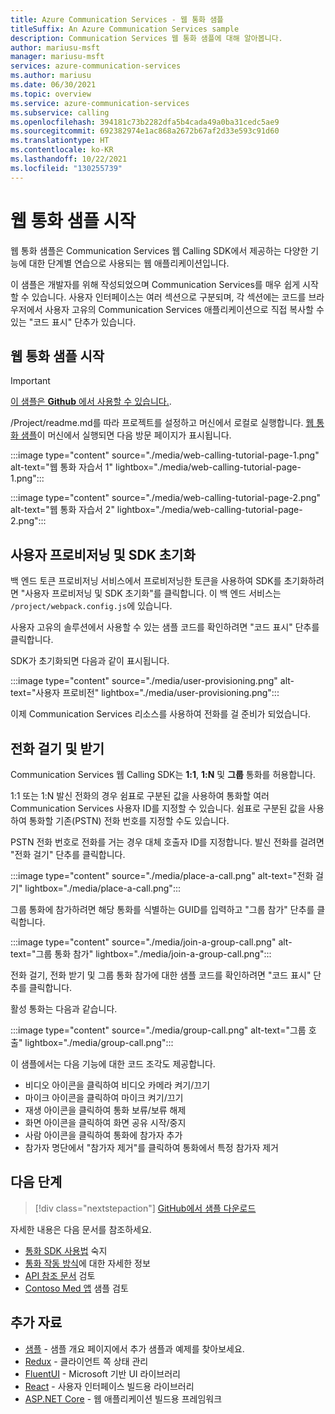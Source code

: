 ```yaml
---
title: Azure Communication Services - 웹 통화 샘플
titleSuffix: An Azure Communication Services sample
description: Communication Services 웹 통화 샘플에 대해 알아봅니다.
author: mariusu-msft
manager: mariusu-msft
services: azure-communication-services
ms.author: mariusu
ms.date: 06/30/2021
ms.topic: overview
ms.service: azure-communication-services
ms.subservice: calling
ms.openlocfilehash: 394181c73b2282dfa5b4cada49a0ba31cedc5ae9
ms.sourcegitcommit: 692382974e1ac868a2672b67af2d33e593c91d60
ms.translationtype: HT
ms.contentlocale: ko-KR
ms.lasthandoff: 10/22/2021
ms.locfileid: "130255739"
---
```

# <a name="get-started-with-the-web-calling-sample"></a>웹 통화 샘플 시작

웹 통화 샘플은 Communication Services 웹 Calling SDK에서 제공하는 다양한 기능에 대한 단계별 연습으로 사용되는 웹 애플리케이션입니다.

이 샘플은 개발자를 위해 작성되었으며 Communication Services를 매우 쉽게 시작할 수 있습니다. 사용자 인터페이스는 여러 섹션으로 구분되며, 각 섹션에는 코드를 브라우저에서 사용자 고유의 Communication Services 애플리케이션으로 직접 복사할 수 있는 "코드 표시" 단추가 있습니다.

## <a name="get-started-with-the-web-calling-sample"></a>웹 통화 샘플 시작

> [!IMPORTANT]
> [이 샘플은 **Github** 에서 사용할 수 있습니다.](https://github.com/Azure-Samples/communication-services-web-calling-tutorial/).

/Project/readme.md를 따라 프로젝트를 설정하고 머신에서 로컬로 실행합니다.
[웹 통화 샘플](https://github.com/Azure-Samples/communication-services-web-calling-tutorial)이 머신에서 실행되면 다음 방문 페이지가 표시됩니다.

:::image type="content" source="./media/web-calling-tutorial-page-1.png" alt-text="웹 통화 자습서 1" lightbox="./media/web-calling-tutorial-page-1.png":::

:::image type="content" source="./media/web-calling-tutorial-page-2.png" alt-text="웹 통화 자습서 2" lightbox="./media/web-calling-tutorial-page-2.png":::

## <a name="user-provisioning-and-sdk-initialization"></a>사용자 프로비저닝 및 SDK 초기화

백 엔드 토큰 프로비저닝 서비스에서 프로비저닝한 토큰을 사용하여 SDK를 초기화하려면 "사용자 프로비저닝 및 SDK 초기화"를 클릭합니다. 이 백 엔드 서비스는 `/project/webpack.config.js`에 있습니다.

사용자 고유의 솔루션에서 사용할 수 있는 샘플 코드를 확인하려면 "코드 표시" 단추를 클릭합니다.

SDK가 초기화되면 다음과 같이 표시됩니다.

:::image type="content" source="./media/user-provisioning.png" alt-text="사용자 프로비전" lightbox="./media/user-provisioning.png":::

이제 Communication Services 리소스를 사용하여 전화를 걸 준비가 되었습니다.

## <a name="placing-and-receiving-calls"></a>전화 걸기 및 받기

Communication Services 웹 Calling SDK는 **1:1**, **1:N** 및 **그룹** 통화를 허용합니다.

1:1 또는 1:N 발신 전화의 경우 쉼표로 구분된 값을 사용하여 통화할 여러 Communication Services 사용자 ID를 지정할 수 있습니다. 쉼표로 구분된 값을 사용하여 통화할 기존(PSTN) 전화 번호를 지정할 수도 있습니다.

PSTN 전화 번호로 전화를 거는 경우 대체 호출자 ID를 지정합니다. 발신 전화를 걸려면 "전화 걸기" 단추를 클릭합니다.

:::image type="content" source="./media/place-a-call.png" alt-text="전화 걸기" lightbox="./media/place-a-call.png":::

그룹 통화에 참가하려면 해당 통화를 식별하는 GUID를 입력하고 "그룹 참가" 단추를 클릭합니다.

:::image type="content" source="./media/join-a-group-call.png" alt-text="그룹 통화 참가" lightbox="./media/join-a-group-call.png":::

전화 걸기, 전화 받기 및 그룹 통화 참가에 대한 샘플 코드를 확인하려면 "코드 표시" 단추를 클릭합니다.

활성 통화는 다음과 같습니다.

:::image type="content" source="./media/group-call.png" alt-text="그룹 호출" lightbox="./media/group-call.png":::

이 샘플에서는 다음 기능에 대한 코드 조각도 제공합니다.

  - 비디오 아이콘을 클릭하여 비디오 카메라 켜기/끄기
  - 마이크 아이콘을 클릭하여 마이크 켜기/끄기
  - 재생 아이콘을 클릭하여 통화 보류/보류 해제
  - 화면 아이콘을 클릭하여 화면 공유 시작/중지
  - 사람 아이콘을 클릭하여 통화에 참가자 추가
  - 참가자 명단에서 "참가자 제거"를 클릭하여 통화에서 특정 참가자 제거


## <a name="next-steps"></a>다음 단계

>[!div class="nextstepaction"]
>[GitHub에서 샘플 다운로드](https://github.com/Azure-Samples/communication-services-web-calling-tutorial/)

자세한 내용은 다음 문서를 참조하세요.

- [통화 SDK 사용법](../quickstarts/voice-video-calling/getting-started-with-calling.md) 숙지
- [통화 작동 방식](../concepts/voice-video-calling/about-call-types.md)에 대한 자세한 정보
- [API 참조 문서](/javascript/api/azure-communication-services/@azure/communication-calling/) 검토
- [Contoso Med 앱](https://github.com/Azure-Samples/communication-services-contoso-med-app) 샘플 검토

## <a name="additional-reading"></a>추가 자료

- [샘플](./overview.md) - 샘플 개요 페이지에서 추가 샘플과 예제를 찾아보세요.
- [Redux](https://redux.js.org/) - 클라이언트 쪽 상태 관리
- [FluentUI](https://aka.ms/fluent-ui) - Microsoft 기반 UI 라이브러리
- [React](https://reactjs.org/) - 사용자 인터페이스 빌드용 라이브러리
- [ASP.NET Core](/aspnet/core/introduction-to-aspnet-core?preserve-view=true&view=aspnetcore-3.1) - 웹 애플리케이션 빌드용 프레임워크